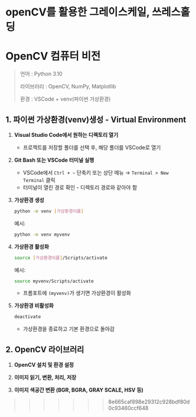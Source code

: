 # openCV를 활용한 그레이스케일, 쓰레스홀딩

# OpenCV 컴퓨터 비전

> 언어 : Python 3.10
> 
> 라이브러리 : OpenCV, NumPy, Matplotlib
> 
> 환경 : VSCode + venv(파이썬 가상환경)


## 1. 파이썬 가상환경(venv)생성 - Virtual Environment

1. **Visual Studio Code에서 원하는 디렉토리 열기**  
   - 프로젝트를 저장할 폴더를 선택 후, 해당 폴더를 VSCode로 열기

2. **Git Bash 또는 VSCode 터미널 실행**  
   - VSCode에서 `Ctrl + ~` 단축키 또는 상단 메뉴 → `Terminal > New Terminal` 클릭  
   - 터미널이 열린 경로 확인 - 디렉토리 경로와 같아야 함

3. **가상환경 생성**
   ```bash
   python -m venv [가상환경이름]
   ```
   예시:
   ```bash
   python -m venv myvenv
   ```

4. **가상환경 활성화**
   ```bash
   source [가상환경이름]/Scripts/activate
   ```
   예시:
   ```bash
   source myvenv/Scripts/activate
   ```
   - 프롬포트에 `(myvenv)`가 생기면 가상환경이 활성화

5. **가상환경 비활성화**
   ```bash
   deactivate
   ```
   - 가상환경을 종료하고 기본 환경으로 돌아감


## 2. OpenCV 라이브러리

1. **OpenCV 설치 및 환경 설정**

2. **이미지 읽기, 변환, 처리, 저장**

3. **이미지 색공간 변환 (BGR, BGRA, GRAY SCALE, HSV 등)**
>>>>>>> 8e665caf898e29312c928bdf80d0c93460ccf648
